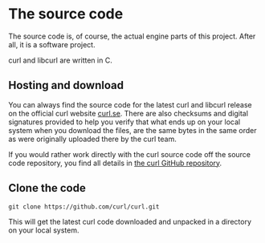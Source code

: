 # The source code

The source code is, of course, the actual engine parts of this project. After
all, it is a software project.

curl and libcurl are written in C.

## Hosting and download

You can always find the source code for the latest curl and libcurl release on
the official curl website [curl.se](https://curl.se/). There are also
checksums and digital signatures provided to help you verify that what ends up
on your local system when you download the files, are the same bytes in the
same order as were originally uploaded there by the curl team.

If you would rather work directly with the curl source code off the source
code repository, you find all details in [the curl GitHub
repository](https://github.com/curl/curl/).

## Clone the code

    git clone https://github.com/curl/curl.git

This will get the latest curl code downloaded and unpacked in a directory on
your local system.
